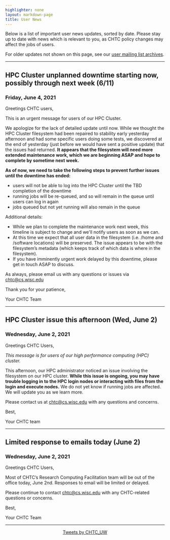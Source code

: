 ```yaml
---
highlighter: none
layout: markdown-page
title: User News
---
```


Below is a list of important user news updates, sorted by date. Please
stay up to date with news which is relevant to you, as CHTC policy
changes may affect the jobs of users.

For older updates not shown on this page, see our [user mailing list
archives](https://www-auth.cs.wisc.edu/lists/chtc-users/).

------------------------------------------------------------------------
## HPC Cluster unplanned downtime starting now, possibly through next week (6/11)
### Friday, June 4, 2021

Greetings CHTC users,

This is an urgent message for users of our HPC Cluster.

We apologize for the lack of detailed update until now. While we thought the HPC Cluster filesystem had been repaired to stability early yesterday afternoon and had some specific users doing some tests, we discovered at the end of yesterday (just before we would have sent a positive update) that the issues had returned. **It appears that the filesystem will need more extended maintenance work, which we are beginning ASAP and hope to complete by sometime next week.**

**As of now, we need to take the following steps to prevent further issues until the downtime has ended:**

- users will not be able to log into the HPC Cluster until the TBD completion of the downtime
- running jobs will be re-queued, and so will remain in the queue until users can log in again
- jobs queued but not yet running will also remain in the queue

Additional details:

- While we plan to complete the maintenance work next week, this timeline is subject to change and we'll notify users as soon as we can.
- At this time we expect that all user data in the filesystem (i.e. /home and /software locations) will be preserved. The issue appears to be with the filesystem’s metadata (which keeps track of which data is where in the filesystem).
- If you have imminently urgent work delayed by this downtime, please get in touch ASAP to discuss.

As always, please email us with any questions or issues via chtc@cs.wisc.edu

Thank you for your patience,

Your CHTC Team


------------------------------------------------------------------------
## HPC Cluster issue this afternoon (Wed, June 2)
### Wednesday, June 2, 2021

Greetings CHTC Users,

*This message is for users of our high performance computing (HPC)
cluster.*

This afternoon, our HPC administrator noticed an issue involving the
filesystem on our HPC cluster.
**While this issue is ongoing, you may have trouble logging in to the
HPC login nodes or interacting with files from the login and execute
nodes.**
We do not yet know if running jobs are affected. We will update you as
we learn more.

Please contact us at chtc@cs.wisc.edu with any questions and concerns.

Best,

Your CHTC team

------------------------------------------------------------------------
## Limited response to emails today (June 2)
### Wednesday, June 2, 2021

Greetings CHTC Users,

Most of CHTC’s Research Computing Facilitation team will be out of the
office today, June 2nd. Responses to email will be limited or delayed.

Please continue to contact chtc@cs.wisc.edu with any CHTC-related
questions or concerns.

Best,

Your CHTC Team

------------------------------------------------------------------------


<center><a class="twitter-timeline" data-width="800" data-height="500" data-theme="light" data-link-color="#2B7BB9" href="https://twitter.com/CHTC_UW?ref_src=twsrc%5Etfw">Tweets by CHTC_UW</a> <script async src="https://platform.twitter.com/widgets.js" charset="utf-8"></script></center>
